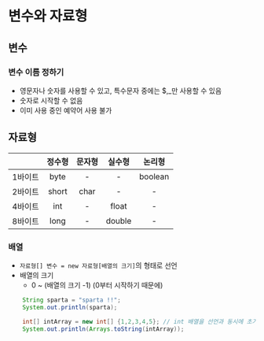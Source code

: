 # 변수와 자료형
## 변수
### 변수 이름 정하기
- 영문자나 숫자를 사용할 수 있고, 특수문자 중에는 $,_만 사용할 수 있음
- 숫자로 시작할 수 없음
- 이미 사용 중인 예약어 사용 불가

## 자료형
||정수형|문자형|실수형|논리형|
|:-:|:--------:|:-----:|:-----:|:----:|
|1바이트|byte|-|-|boolean|
|2바이트|short|char|-|-|
|4바이트|int|-|float|-|
|8바이트|long|-|double|-|

### 배열
- `자료형[] 변수 = new 자료형[배열의 크기]`의 형태로 선언
-  배열의 크기
    - 0 ~ (배열의 크기 -1) (0부터 시작하기 때문에)
```java
    String sparta = "sparta !!";
    System.out.println(sparta);

    int[] intArray = new int[] {1,2,3,4,5}; // int 배열을 선언과 동시에 초기화
    System.out.println(Arrays.toString(intArray));
```